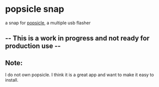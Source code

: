 # popsicle snap

a snap for [popsicle](https://github.com/pop-os/popsicle), a multiple usb flasher


## -- This is a work in progress and not ready for production use --

## Note:

I do not own popsicle. I think it is a great app and want to make it easy to install.
